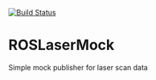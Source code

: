 [![Build Status](https://travis-ci.org/AkshayRajaramanSubramanian/ROSLaserMock.svg?branch=master)](https://travis-ci.org/AkshayRajaramanSubramanian/ROSLaserMock)

# ROSLaserMock
Simple mock publisher for laser scan data
